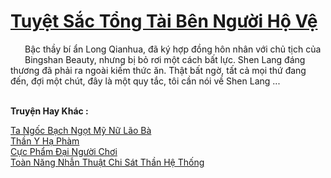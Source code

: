 <a href="https://truyentiki.com/tuyet-sac-tong-tai-ben-nguoi-ho-ve.33806/" title="Tuyệt Sắc Tổng Tài Bên Người Hộ Vệ"><h1>Tuyệt Sắc Tổng Tài Bên Người Hộ Vệ</h1></a><div style="display:table"><img align="right" style="float: left; padding: 10px;" src="https://truyentiki.com/images/story/200x260/33806.jpg" alt="">Bậc thầy bí ẩn Long Qianhua, đã ký hợp đồng hôn nhân với chủ tịch của Bingshan Beauty, nhưng bị bỏ rơi một cách bất lực. Shen Lang đáng thương đã phải ra ngoài kiếm thức ăn. Thật bất ngờ, tất cả mọi thứ đang đến, đợi một chút, đây là một quy tắc, tôi cần nói về Shen Lang ...</div><p><br><b>Truyện Hay Khác :</b></p><a href="https://truyentiki.com/ta-ngoc-bach-ngot-my-nu-lao-ba.33805/" alt="Ta Ngốc Bạch Ngọt Mỹ Nữ Lão Bà">Ta Ngốc Bạch Ngọt Mỹ Nữ Lão Bà</a><br/><a href="https://github.com/nownovels/top500/tree/master/truyenhay/33910/" alt="Thần Y Hạ Phàm">Thần Y Hạ Phàm</a><br/><a href="https://www.scoop.it/topic/nownovels/p/4118793087/2020/06/01/truyen-cuc-pham-ai-nguoi-choi" alt="Cực Phẩm Đại Người Chơi">Cực Phẩm Đại Người Chơi</a><br/><a href="https://www.scoop.it/topic/nownovels/p/4118767009/2020/05/31/truyen-toan-nang-nhan-thuat-chi-sat-than-he-thong" alt="Toàn Năng Nhẫn Thuật Chi Sát Thần Hệ Thống">Toàn Năng Nhẫn Thuật Chi Sát Thần Hệ Thống</a><br/>